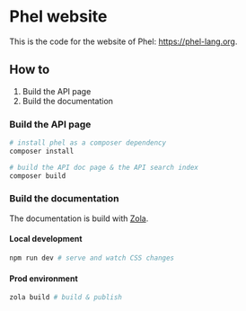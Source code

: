 # Phel website

This is the code for the website of Phel: https://phel-lang.org.

## How to

1. Build the API page
2. Build the documentation

### Build the API page

```bash
# install phel as a composer dependency
composer install

# build the API doc page & the API search index
composer build
```

### Build the documentation

The documentation is build with [Zola](https://www.getzola.org/).

#### Local development

```bash
npm run dev # serve and watch CSS changes
```

#### Prod environment

```bash
zola build # build & publish
```
